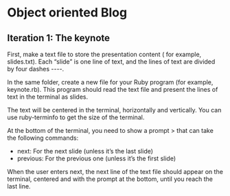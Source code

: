 # Object oriented Blog

## Iteration 1: The keynote

First, make a text file to store the presentation content ( for example, slides.txt). Each “slide” is one line of text, and the lines of text are divided by four dashes ----. 

In the same folder, create a new file for your Ruby program (for example, keynote.rb). This program should read the text file and present the lines of text in the terminal as slides.

The text will be centered in the terminal, horizontally and vertically. You can use ruby-terminfo to get the size of the terminal.

At the bottom of the terminal, you need to show a prompt > that can take the following commands:

* next: For the next slide (unless it’s the last slide)
* previous: For the previous one (unless it’s the first slide)

When the user enters next, the next line of the text file should appear on the terminal, centered and with the prompt at the bottom, until you reach the last line.